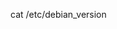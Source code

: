 <!-- The file 'debian_version' can be found in the hidden /etc directory in the root folder. The version can be displayed from the root folder with the command: -->

cat /etc/debian_version